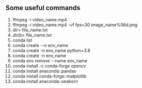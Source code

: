 ## Some useful commands
1. ffmpeg -i video_name.mp4
2. ffmpeg -i video_name.mp4 -vf fps=30 image_name%06d.png
3. dir> file_name.txt
4. dir/b> file_name.txt
5. conda list
6. conda create --n env_name
7. conda create -n env_name python=3.8
8. conda create -n env_name
9. conda env remove --name env_name
10. conda install -c conda-forge opencv
11. conda install anaconda::pandas
12. conda install conda-forge::matplotlib
13. conda install anaconda::seaborn
